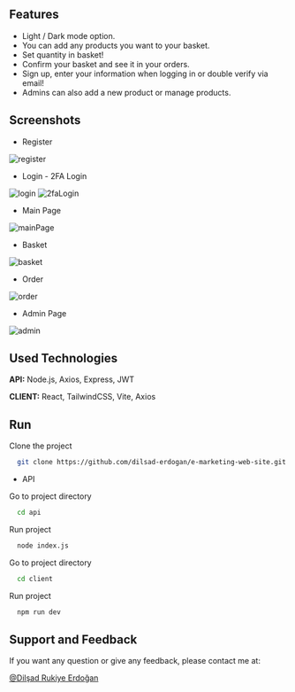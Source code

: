 ## Features
- Light / Dark mode option.
- You can add any products you want to your basket.
- Set quantity in basket!
- Confirm your basket and see it in your orders.
- Sign up, enter your information when logging in or double verify via email!
- Admins can also add a new product or manage products.

## Screenshots
- Register

![register](https://github.com/user-attachments/assets/5482fed0-7d1d-404f-92c5-99046d5485db)

- Login - 2FA Login

![login](https://github.com/user-attachments/assets/bfd02e40-6492-40df-b199-dd38b0527620)
![2faLogin](https://github.com/user-attachments/assets/80ab2288-9d56-44ce-b8f9-ec40401c35b2)

- Main Page

![mainPage](https://github.com/user-attachments/assets/78c032bd-ee24-4fd6-af39-a077bf5bfe38)

- Basket

 ![basket](https://github.com/user-attachments/assets/a6def6b3-dd6b-491b-b94b-ce45edcbadac)

- Order

![order](https://github.com/user-attachments/assets/72823ed2-6452-472e-9f36-662a46e737ee)

- Admin Page

![admin](https://github.com/user-attachments/assets/83c17cca-3cab-4c76-b24c-b813e4f92e90)

## Used Technologies
**API:** Node.js, Axios, Express, JWT

**CLIENT:** React, TailwindCSS, Vite, Axios

## Run

Clone the project

```bash
  git clone https://github.com/dilsad-erdogan/e-marketing-web-site.git
```

- API

Go to project directory

```bash
  cd api
```

Run project

```bash
  node index.js
```

Go to project directory

```bash
  cd client
```

Run project

```bash
  npm run dev
```

## Support and Feedback

If you want any question or give any feedback, please contact me at:

[@Dilşad Rukiye Erdoğan](https://github.com/dilsad-erdogan)
